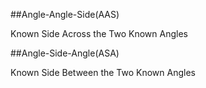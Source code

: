 ##Angle-Angle-Side(AAS)

Known Side Across the Two Known Angles

##Angle-Side-Angle(ASA)

Known Side Between the Two Known Angles

